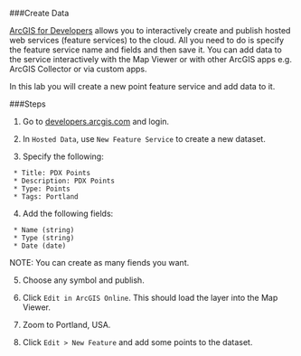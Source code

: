 ###Create Data

[ArcGIS for Developers](http://developers.arcgis.com) allows you to interactively create and publish hosted web services (feature services) to the cloud. All you need to do is specify the feature service name and fields and then save it. You can add data to the service interactively with the Map Viewer or with other ArcGIS apps e.g. ArcGIS Collector or via custom apps.  

In this lab you will create a new point feature service and add data to it.

###Steps

1. Go to [developers.arcgis.com](http://developers.arcgis.com) and login.

2. In `Hosted Data`, use `New Feature Service` to create a new dataset. 

3. Specify the following:

```
 * Title: PDX Points
 * Description: PDX Points
 * Type: Points
 * Tags: Portland
```

4. Add the following fields:
  
```
 * Name (string)
 * Type (string)
 * Date (date)
```

 NOTE: You can create as many fiends you want.

5. Choose any symbol and publish. 

6. Click `Edit in ArcGIS Online`. This should load the layer into the Map Viewer.

7. Zoom to Portland, USA.

8. Click `Edit > New Feature` and add some points to the dataset.

